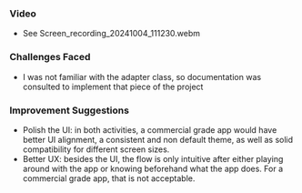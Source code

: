 ### Video
- See Screen_recording_20241004_111230.webm
### Challenges Faced
- I was not familiar with the adapter class, so documentation was consulted to implement that piece of the project

### Improvement Suggestions

- Polish the UI: in both activities, a commercial grade app would have better UI alignment, a consistent and non default theme, as well as solid compatibility for different screen sizes.
- Better UX: besides the UI, the flow is only intuitive after either playing around with the app or knowing beforehand what the app does. For a commercial grade app, that is not acceptable.